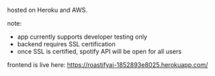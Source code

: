 hosted on Heroku and AWS.

note:
- app currently supports developer testing only
- backend requires SSL certification 
- once SSL is certified, spotify API will be open for all users

frontend is live here:
https://roastifyai-1852893e8025.herokuapp.com/

